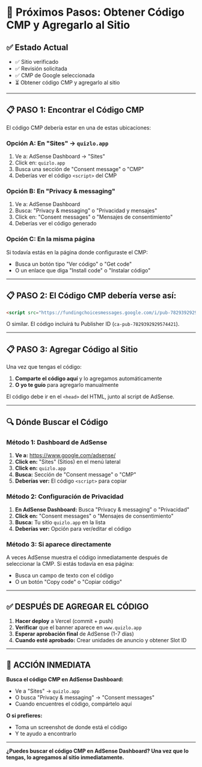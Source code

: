 # 🎯 Próximos Pasos: Obtener Código CMP y Agregarlo al Sitio

## ✅ Estado Actual

- ✅ Sitio verificado
- ✅ Revisión solicitada
- ✅ CMP de Google seleccionada
- ⏳ Obtener código CMP y agregarlo al sitio

---

## 📋 PASO 1: Encontrar el Código CMP

El código CMP debería estar en una de estas ubicaciones:

### Opción A: En "Sites" → `quizlo.app`

1. Ve a: AdSense Dashboard → "Sites"
2. Click en: `quizlo.app`
3. Busca una sección de "Consent message" o "CMP"
4. Deberías ver el código `<script>` del CMP

### Opción B: En "Privacy & messaging"

1. Ve a: AdSense Dashboard
2. Busca: "Privacy & messaging" o "Privacidad y mensajes"
3. Click en: "Consent messages" o "Mensajes de consentimiento"
4. Deberías ver el código generado

### Opción C: En la misma página

Si todavía estás en la página donde configuraste el CMP:
- Busca un botón tipo "Ver código" o "Get code"
- O un enlace que diga "Install code" o "Instalar código"

---

## 📋 PASO 2: El Código CMP debería verse así:

```html
<script src="https://fundingchoicesmessages.google.com/i/pub-7829392929574421?ers=1" async></script>
```

O similar. El código incluirá tu Publisher ID (`ca-pub-7829392929574421`).

---

## 📋 PASO 3: Agregar Código al Sitio

Una vez que tengas el código:

1. **Comparte el código aquí** y lo agregamos automáticamente
2. **O yo te guío** para agregarlo manualmente

El código debe ir en el `<head>` del HTML, junto al script de AdSense.

---

## 🔍 Dónde Buscar el Código

### Método 1: Dashboard de AdSense

1. **Ve a:** https://www.google.com/adsense/
2. **Click en:** "Sites" (Sitios) en el menú lateral
3. **Click en:** `quizlo.app`
4. **Busca:** Sección de "Consent message" o "CMP"
5. **Deberías ver:** El código `<script>` para copiar

### Método 2: Configuración de Privacidad

1. **En AdSense Dashboard:** Busca "Privacy & messaging" o "Privacidad"
2. **Click en:** "Consent messages" o "Mensajes de consentimiento"
3. **Busca:** Tu sitio `quizlo.app` en la lista
4. **Deberías ver:** Opción para ver/editar el código

### Método 3: Si aparece directamente

A veces AdSense muestra el código inmediatamente después de seleccionar la CMP. Si estás todavía en esa página:
- Busca un campo de texto con el código
- O un botón "Copy code" o "Copiar código"

---

## ✅ DESPUÉS DE AGREGAR EL CÓDIGO

1. **Hacer deploy** a Vercel (commit + push)
2. **Verificar** que el banner aparece en `www.quizlo.app`
3. **Esperar aprobación final** de AdSense (1-7 días)
4. **Cuando esté aprobado:** Crear unidades de anuncio y obtener Slot ID

---

## 🎯 ACCIÓN INMEDIATA

**Busca el código CMP en AdSense Dashboard:**
- Ve a "Sites" → `quizlo.app`
- O busca "Privacy & messaging" → "Consent messages"
- Cuando encuentres el código, compártelo aquí

**O si prefieres:**
- Toma un screenshot de donde está el código
- Y te ayudo a encontrarlo

---

**¿Puedes buscar el código CMP en AdSense Dashboard? Una vez que lo tengas, lo agregamos al sitio inmediatamente.**


